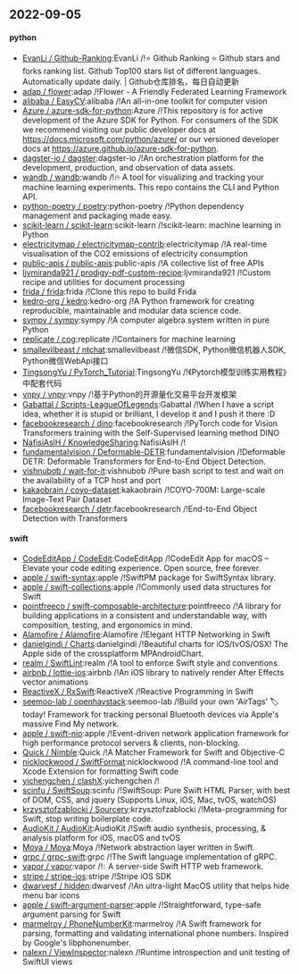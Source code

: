 ## 2022-09-05

#### python
* [EvanLi / Github-Ranking](https://github.com/EvanLi/Github-Ranking):EvanLi /!⭐
Github Ranking
⭐
Github stars and forks ranking list. Github Top100 stars list of different languages. Automatically update daily. | Github仓库排名，每日自动更新
* [adap / flower](https://github.com/adap/flower):adap /!Flower - A Friendly Federated Learning Framework
* [alibaba / EasyCV](https://github.com/alibaba/EasyCV):alibaba /!An all-in-one toolkit for computer vision
* [Azure / azure-sdk-for-python](https://github.com/Azure/azure-sdk-for-python):Azure /!This repository is for active development of the Azure SDK for Python. For consumers of the SDK we recommend visiting our public developer docs at https://docs.microsoft.com/python/azure/ or our versioned developer docs at https://azure.github.io/azure-sdk-for-python.
* [dagster-io / dagster](https://github.com/dagster-io/dagster):dagster-io /!An orchestration platform for the development, production, and observation of data assets.
* [wandb / wandb](https://github.com/wandb/wandb):wandb /!🔥
A tool for visualizing and tracking your machine learning experiments. This repo contains the CLI and Python API.
* [python-poetry / poetry](https://github.com/python-poetry/poetry):python-poetry /!Python dependency management and packaging made easy.
* [scikit-learn / scikit-learn](https://github.com/scikit-learn/scikit-learn):scikit-learn /!scikit-learn: machine learning in Python
* [electricitymap / electricitymap-contrib](https://github.com/electricitymap/electricitymap-contrib):electricitymap /!A real-time visualisation of the CO2 emissions of electricity consumption
* [public-apis / public-apis](https://github.com/public-apis/public-apis):public-apis /!A collective list of free APIs
* [ljvmiranda921 / prodigy-pdf-custom-recipe](https://github.com/ljvmiranda921/prodigy-pdf-custom-recipe):ljvmiranda921 /!Custom recipe and utilities for document processing
* [frida / frida](https://github.com/frida/frida):frida /!Clone this repo to build Frida
* [kedro-org / kedro](https://github.com/kedro-org/kedro):kedro-org /!A Python framework for creating reproducible, maintainable and modular data science code.
* [sympy / sympy](https://github.com/sympy/sympy):sympy /!A computer algebra system written in pure Python
* [replicate / cog](https://github.com/replicate/cog):replicate /!Containers for machine learning
* [smallevilbeast / ntchat](https://github.com/smallevilbeast/ntchat):smallevilbeast /!微信SDK, Python微信机器人SDK, Python微信WebApi接口
* [TingsongYu / PyTorch_Tutorial](https://github.com/TingsongYu/PyTorch_Tutorial):TingsongYu /!《Pytorch模型训练实用教程》中配套代码
* [vnpy / vnpy](https://github.com/vnpy/vnpy):vnpy /!基于Python的开源量化交易平台开发框架
* [Gabattal / Scripts-LeagueOfLegends](https://github.com/Gabattal/Scripts-LeagueOfLegends):Gabattal /!When I have a script idea, whether it is stupid or brilliant, I develop it and I push it there :D
* [facebookresearch / dino](https://github.com/facebookresearch/dino):facebookresearch /!PyTorch code for Vision Transformers training with the Self-Supervised learning method DINO
* [NafisiAslH / KnowledgeSharing](https://github.com/NafisiAslH/KnowledgeSharing):NafisiAslH /!
* [fundamentalvision / Deformable-DETR](https://github.com/fundamentalvision/Deformable-DETR):fundamentalvision /!Deformable DETR: Deformable Transformers for End-to-End Object Detection.
* [vishnubob / wait-for-it](https://github.com/vishnubob/wait-for-it):vishnubob /!Pure bash script to test and wait on the availability of a TCP host and port
* [kakaobrain / coyo-dataset](https://github.com/kakaobrain/coyo-dataset):kakaobrain /!COYO-700M: Large-scale Image-Text Pair Dataset
* [facebookresearch / detr](https://github.com/facebookresearch/detr):facebookresearch /!End-to-End Object Detection with Transformers

#### swift
* [CodeEditApp / CodeEdit](https://github.com/CodeEditApp/CodeEdit):CodeEditApp /!CodeEdit App for macOS – Elevate your code editing experience. Open source, free forever.
* [apple / swift-syntax](https://github.com/apple/swift-syntax):apple /!SwiftPM package for SwiftSyntax library.
* [apple / swift-collections](https://github.com/apple/swift-collections):apple /!Commonly used data structures for Swift
* [pointfreeco / swift-composable-architecture](https://github.com/pointfreeco/swift-composable-architecture):pointfreeco /!A library for building applications in a consistent and understandable way, with composition, testing, and ergonomics in mind.
* [Alamofire / Alamofire](https://github.com/Alamofire/Alamofire):Alamofire /!Elegant HTTP Networking in Swift
* [danielgindi / Charts](https://github.com/danielgindi/Charts):danielgindi /!Beautiful charts for iOS/tvOS/OSX! The Apple side of the crossplatform MPAndroidChart.
* [realm / SwiftLint](https://github.com/realm/SwiftLint):realm /!A tool to enforce Swift style and conventions.
* [airbnb / lottie-ios](https://github.com/airbnb/lottie-ios):airbnb /!An iOS library to natively render After Effects vector animations
* [ReactiveX / RxSwift](https://github.com/ReactiveX/RxSwift):ReactiveX /!Reactive Programming in Swift
* [seemoo-lab / openhaystack](https://github.com/seemoo-lab/openhaystack):seemoo-lab /!Build your own 'AirTags'
🏷
today! Framework for tracking personal Bluetooth devices via Apple's massive Find My network.
* [apple / swift-nio](https://github.com/apple/swift-nio):apple /!Event-driven network application framework for high performance protocol servers & clients, non-blocking.
* [Quick / Nimble](https://github.com/Quick/Nimble):Quick /!A Matcher Framework for Swift and Objective-C
* [nicklockwood / SwiftFormat](https://github.com/nicklockwood/SwiftFormat):nicklockwood /!A command-line tool and Xcode Extension for formatting Swift code
* [yichengchen / clashX](https://github.com/yichengchen/clashX):yichengchen /!
* [scinfu / SwiftSoup](https://github.com/scinfu/SwiftSoup):scinfu /!SwiftSoup: Pure Swift HTML Parser, with best of DOM, CSS, and jquery (Supports Linux, iOS, Mac, tvOS, watchOS)
* [krzysztofzablocki / Sourcery](https://github.com/krzysztofzablocki/Sourcery):krzysztofzablocki /!Meta-programming for Swift, stop writing boilerplate code.
* [AudioKit / AudioKit](https://github.com/AudioKit/AudioKit):AudioKit /!Swift audio synthesis, processing, & analysis platform for iOS, macOS and tvOS
* [Moya / Moya](https://github.com/Moya/Moya):Moya /!Network abstraction layer written in Swift.
* [grpc / grpc-swift](https://github.com/grpc/grpc-swift):grpc /!The Swift language implementation of gRPC.
* [vapor / vapor](https://github.com/vapor/vapor):vapor /!💧
A server-side Swift HTTP web framework.
* [stripe / stripe-ios](https://github.com/stripe/stripe-ios):stripe /!Stripe iOS SDK
* [dwarvesf / hidden](https://github.com/dwarvesf/hidden):dwarvesf /!An ultra-light MacOS utility that helps hide menu bar icons
* [apple / swift-argument-parser](https://github.com/apple/swift-argument-parser):apple /!Straightforward, type-safe argument parsing for Swift
* [marmelroy / PhoneNumberKit](https://github.com/marmelroy/PhoneNumberKit):marmelroy /!A Swift framework for parsing, formatting and validating international phone numbers. Inspired by Google's libphonenumber.
* [nalexn / ViewInspector](https://github.com/nalexn/ViewInspector):nalexn /!Runtime introspection and unit testing of SwiftUI views
